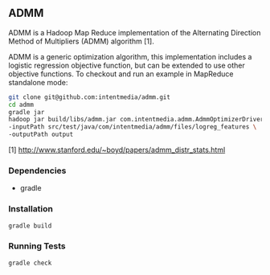 ## ADMM

ADMM is a Hadoop Map Reduce implementation of the Alternating Direction Method
of Multipliers (ADMM) algorithm [1].

ADMM is a generic optimization algorithm, this implementation includes a
logistic regression objective function, but can be extended to use other
objective functions.  To checkout and run an example in MapReduce standalone
mode:

```bash
git clone git@github.com:intentmedia/admm.git
cd admm
gradle jar
hadoop jar build/libs/admm.jar com.intentmedia.admm.AdmmOptimizerDriver \
-inputPath src/test/java/com/intentmedia/admm/files/logreg_features \
-outputPath output
```

[1] http://www.stanford.edu/~boyd/papers/admm_distr_stats.html

### Dependencies

* gradle

### Installation
```bash
gradle build
```

### Running Tests
```bash
gradle check
```
